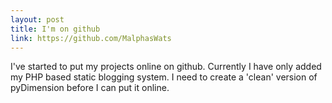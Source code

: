 ```yaml
---
layout: post
title: I'm on github
link: https://github.com/MalphasWats
---
```


I've started to put my projects online on github. Currently I have only added my PHP based static blogging system. I need to create a 'clean' version of pyDimension before I can put it online.